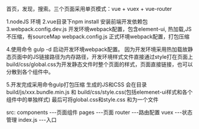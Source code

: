 首页，发现，搜索。三个页面采用单页模式：vue + vuex + vue-router

1.nodeJS 环境
2.vue目录下npm install 安装前端开发依赖包
3.webpack.config.dev.js 开发环境webpack配置，包含element-ui, 热加载,JS不压缩，有sourceMap
  webpack.config.js 正式环境webpack配置，打包压缩

4.使用命令 gulp -d 启动开发环境webpack配置。
因为开发环境采用热加载故静态页面中的JS链接路径为内存路径，开发环境样式文件直接通过style打在页面上
build/css/global.css为开发静态文件时整个页面的样式，页面直接链接，也可以分散到各个组件中。

5.开发完成采用命令gulp打包压缩
生成的JS和CSS 会在目录 build/js/xxx.bundle.min.js 和 build/css/style.css(包括elemenet-ui样式和各个组件中的单独样式)
最后可将global.css和style.css 和为一个文件



src:
   components ---页面组件
   pages      ---页面
   router     ---路由配置
   vuex       ---状态管理
   index.js   ---入口


